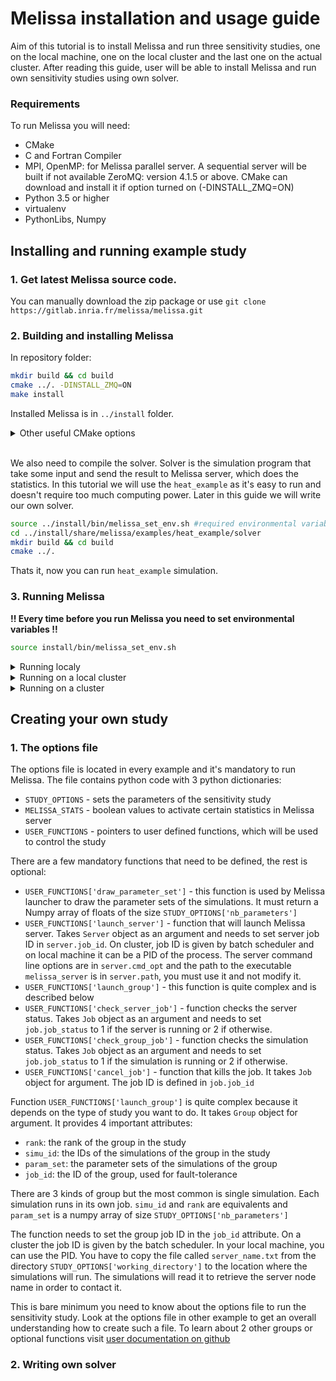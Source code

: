 # Melissa installation and usage guide

Aim of this tutorial is to install Melissa and run three sensitivity studies, one on the local machine, one on the local cluster and the last one on the actual cluster. After reading this guide, user will be able to install Melissa and run own sensitivity studies using own solver.

### Requirements

To run Melissa you will need:

* CMake
* C and Fortran Compiler
* MPI, OpenMP: for Melissa parallel server. A sequential server will be built if not available
  ZeroMQ: version 4.1.5 or above. CMake can download and install it if option turned on (-DINSTALL_ZMQ=ON)
* Python 3.5 or higher
* virtualenv
* PythonLibs, Numpy

## Installing and running example study

### 1. Get latest Melissa source code.

You can manually download the zip package or use `git clone https://gitlab.inria.fr/melissa/melissa.git`

### 2. Building and installing Melissa

In repository folder:

```bash
mkdir build && cd build
cmake ../. -DINSTALL_ZMQ=ON
make install
```

Installed Melissa is in `../install` folder.

<details>
<summary>Other useful CMake options</summary>

```
-DCMAKE_INSTALL_PREFIX (default: '../install')    ->  Melissa install directory.
-DBUILD_WITH_MPI (default: ON)                    ->  Enable MPI.
-DBUILD_WITH_OpenMP (default: OFF)                ->  Enable OpenMP for Melissa Server.
-DINSTALL_ZMQ (default: OFF)                      ->  Allows CMake to install ZeroMQ.
-DBUILD_DOCUMENTATION (default: OFF)              ->  If Doxygen is found, build the Doxygen documentation.
-DBUILD_TESTING (default: ON)                     ->  Build Melissa tests. They can be run with "make test" or "ctest".
```

</details>

<br/>

We also need to compile the solver. Solver is the simulation program that take some input and send the result to Melissa server, which does the statistics. In this tutorial we will use the `heat_example` as it's easy to run and doesn't require too much computing power. Later in this guide we will write our own solver.

```bash
source ../install/bin/melissa_set_env.sh #required environmental variables to compile solver
cd ../install/share/melissa/examples/heat_example/solver
mkdir build && cd build
cmake ../.
```
Thats it, now you can run `heat_example` simulation.


### 3. Running Melissa

**!! Every time before you run Melissa you need to set environmental variables !!**

```bash
source install/bin/melissa_set_env.sh
```

<details>

<summary>Running localy</summary>

<br/>

### Running the study

Running Melissa localy means that it will run without the batch scheduler. Change folder to `heat_example/study_local` and run `melissa_launcher -o options`. 

### Problems

Any problem occured here can be an indication of bad installation. Be sure to check if you have every dependency and if you follow the instruction propperly

</details>

<details>

<summary>Running on a local cluster</summary>

<br/>

### Installing the OAR-docker

To run the study you will need to setup an OAR batch scheduler to mimic cluster on your local machine. It's a very handy development environment. You will need Docker and virtualenv installed on your machine. 

Go into the directory `install/share/melissa/examples/heat_example/study_OAR` and create virtual environment. OAR-docker requires python 3.5 or higher.

```bash
virtualenv -p python3.5 env3.5
source env3.5/bin/activate
```

Install OAR-docker

```bash
git clone https://github.com/oar-team/oar-docker.git
cd oar-docker
git checkout dev
pip install -e .
cd ..
```

Initialize Docker image with a minimal Debian Stretch linux distribution

```bash
oardocker init -e stretch
```

Replace regular Dockerfile that comes with OAR-docker with one that includes dependencies for Melissa and build the image

```bash
cp ./scripts/Dockerfile .oardocker/images/base/Dockerfile
oardocker build
```

Install OAR on the cluster from the web

```bash
oardocker install http://oar-ftp.imag.fr/oar/2.5/sources/testing/oar-2.5.8+rc5.tar.gz
```

The cluster is installed and ready to run.

### Starting and using a virtual cluster

Start the cluster with 3 nodes. You can share the Melissa directory with the host machine to avoid having to download and install melissa everytime you start the cluster

```bash
oardocker start -n 3  -v ~/path/to/melissa/on/host/machine:/home/docker/melissa
```

Connect to the frontend and if u shared Melissa folder it will be in `/home/docker/melissa`

```bash
oardocker connect frontend
```

Now, just follow standard installation of Melissa and `heat_example` solver. After this you are ready to launch sensitivity study. When you are finished, exit from oardocker and run `oardocker stop`. If you want to restart just type 2 commands at the start of the chapter.

To run the study type in `study_OAR` folder 
```bash
melissa_launcher -o options.py
```

### Problems

* Some networks block public DNS servers to encourage people to use network's own DNS server. Docker containers default to Google's 8.8.8.8 public DNS server. [This solution](https://development.robinwinslow.uk/2016/06/23/fix-docker-networking-dns/) can fix the problem of containers not updating and installing dependencies.
  

</details>

<details>

<summary>Running on a cluster</summary>

<br/>

### Adapting code to the environment

To run Melissa on a cluster you need to adapt the code to your batch scheduling systems and system environment. Before you try to run anything on remote cluster, please familiarize yourself with batch scheduling system of your cluster and options file (short but precise enough description is in the `Creating your own study` chapter).

Firstly, in your `study_Slurm/scripts` folder, change the shell files so they are valid with your scheduling system. Pay attention to the commands and partition names.

Secondly, in the same shell files add/load appropriate modules for MPI.

Thirdly, check options file. Look especially at `launch_server` and `launch_group` and check if commands sending jobs to batch scheduler are valid.

Lastly, check the shebang at `melissa_launcher`. This python interpreter have to have Numpy. If you know that some module have python with numpy, you can

```bash
module load *python module with numpy*
which python3
```

and copy the path to the shebang.

</details>

## Creating your own study

### 1. The options file

The options file is located in every example and it's mandatory to run Melissa. The file contains python code with 3 python dictionaries:

* `STUDY_OPTIONS` - sets the parameters of the sensitivity study
* `MELISSA_STATS` - boolean values to activate certain statistics in Melissa server
* `USER_FUNCTIONS` - pointers to user defined functions, which will be used to control the study

There are a few mandatory functions that need to be defined, the rest is optional:

* `USER_FUNCTIONS['draw_parameter_set']` - this function is used by Melissa launcher to draw the parameter sets of the simulations. It must return a Numpy array of floats of the size `STUDY_OPTIONS['nb_parameters']`
* `USER_FUNCTIONS['launch_server']` - function that will launch Melissa server. Takes `Server` object as an argument and needs to set server job ID in `server.job_id`. On cluster, job ID is given by batch scheduler and on local machine it can be a PID of the process. The server command line options are in `server.cmd_opt` and the path to the executable `melissa_server` is in `server.path`, you must use it and not modify it.
* `USER_FUNCTIONS['launch_group']` - this function is quite complex and is described below
* `USER_FUNCTIONS['check_server_job']` - function checks the server status. Takes `Job` object as an argument and needs to set `job.job_status` to 1 if the server is running or 2 if otherwise. 
* `USER_FUNCTIONS['check_group_job']` - function checks the simulation status. Takes `Job` object as an argument and needs to set `job.job_status` to 1 if the simulation is running or 2 if otherwise.
* `USER_FUNCTIONS['cancel_job']` - function that kills the job. It takes `Job` object for argument. The job ID is defined in `job.job_id`

Function `USER_FUNCTIONS['launch_group']` is quite complex because it depends on the type of study you want to do. It takes `Group` object for argument. It provides 4 important attributes:

* `rank`: the rank of the group in the study
* `simu_id`: the IDs of the simulations of the group in the study
* `param_set`: the parameter sets of the simulations of the group
* `job_id`: the ID of the group, used for fault-tolerance
  
There are 3 kinds of group but the most common is single simulation. Each simulation runs in its own job. `simu_id` and `rank` are equivalents and `param_set` is a numpy array of size `STUDY_OPTIONS['nb_parameters']`

The function needs to set the group job ID in the `job_id` attribute. On a cluster the job ID is given by the batch scheduler. In your local machine, you can use the PID. You have to copy the file called `server_name.txt` from the directory `STUDY_OPTIONS['working_directory']` to the location where the simulations will run. The simulations will read it to retrieve the server node name in order to contact it.

This is bare minimum you need to know about the options file to run the sensitivity study. Look at the options file in other example to get an overall understanding how to create such a file. To learn about 2 other groups or optional functions visit [user documentation on github](https://github.com/melissa-sa/melissa/wiki/4-User-Documentation)

### 2. Writing own solver